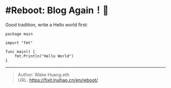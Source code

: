 # #Reboot: Blog Again！🥳


Good tradition, write a Hello world first:

```
package main

import "fmt"

func main() {  
    fmt.Println("Hello World")
}
```

---

> Author: Wake Huang.eth  
> URL: https://fixit.lruihao.cn/en/reboot/  

